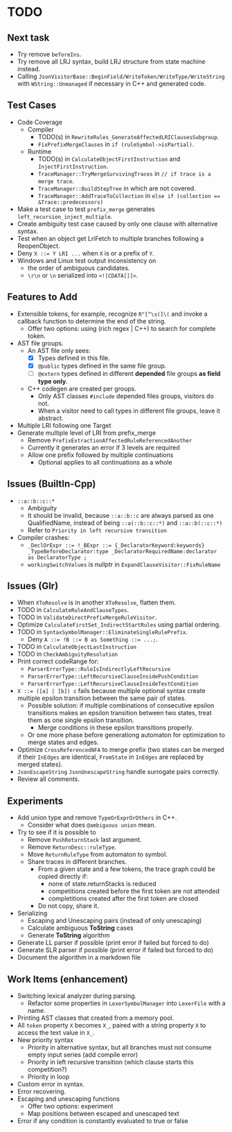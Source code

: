 # TODO

## Next task

- Try remove `beforeIns`.
- Try remove all LRJ syntax, build LRJ structure from state machine instead.
- Calling `JsonVisitorBase::BeginField/WriteToken/WriteType/WriteString` with `WString::Unmanaged` if necessary in C++ and generated code.

## Test Cases

- Code Coverage
  - Compiler
    - TODO(s) in `RewriteRules_GenerateAffectedLRIClausesSubgroup`.
    - `FixPrefixMergeClauses` in `if (ruleSymbol->isPartial)`.
  - Runtime
    - TODO(s) in `CalculateObjectFirstInstruction` and `InjectFirstInstruction`.
    - `TraceManager::TryMergeSurvivingTraces` in `// if trace is a merge trace`.
    - `TraceManager::BuildStepTree` in which are not covered.
    - `TraceManager::AddTraceToCollection` in `else if (collection == &Trace::predecessors)`
- Make a test case to test `prefix_merge` generates `left_recursion_inject_multiple`.
- Create ambiguity test case caused by only one clause with alternative syntax.
- Test when an object get LriFetch to multiple branches following a ReopenObject.
- Deny `X ::= Y LRI ...` when `X` is or a prefix of `Y`.
- Windows and Linux test output inconsistency on
  - the order of ambiguous candidates.
  - `\r\n` or `\n` serialized into `<![CDATA[]]>`.

## Features to Add

- Extensible tokens, for example, recognize `R"[^\s(]\(` and invoke a callback function to determine the end of the string.
  - Offer two options: using (rich regex | C++) to search for complete token.
- AST file groups.
  - An AST file only sees:
    - [x] Types defined in this file.
    - [x] `@public` types defined in the same file group.
    - [ ] `@extern` types defined in different **depended** file groups **as field type only**.
  - C++ codegen are created per groups.
    - Only AST classes `#include` depended files groups, visitors do not.
    - When a visitor need to call types in different file groups, leave it abstract.
- Multiple LRI following one Target
- Generate multiple level of LRI from prefix_merge
  - Remove `PrefixExtractionAffectedRuleReferencedAnother`
  - Currently it generates an error if 3 levels are required
  - Allow one prefix followed by multiple continuations
    - Optional applies to all continuations as a whole

## Issues (BuiltIn-Cpp)

- `::a::b::c::*`
  - Ambiguity
  - It should be invalid, because `::a::b::c` are always parsed as one QualifiedName, instead of being `::a(::b::c::*)` and `::a::b(::c::*)`
  - Refer to `Priority in left recursive transition`
- Compiler crashes:
  - `_DeclOrExpr ::= !_BExpr ::= {_DeclaratorKeyword:keywords} _TypeBeforeDeclarator:type _DeclaratorRequiredName:declarator as DeclaratorType ;`
  - `workingSwitchValues` is nullptr in `ExpandClauseVisitor::FixRuleName`

## Issues (Glr)

- When `XToResolve` is in another `XToResolve`, flatten them.
- TODO in `CalculateRuleAndClauseTypes`.
- TODO in `ValidateDirectPrefixMergeRuleVisitor`.
- Optimize `CalculateFirstSet_IndirectStartRules` using partial ordering.
- TODO in `SyntaxSymbolManager::EliminateSingleRulePrefix`.
  - Deny `A ::= !B ::= B as Something ::= ...;`.
- TODO in `CalculateObjectLastInstruction`
- TODO in `CheckAmbiguityResolution`
- Print correct codeRange for:
  - `ParserErrorType::RuleIsIndirectlyLeftRecursive`
  - `ParserErrorType::LeftRecursiveClauseInsidePushCondition`
  - `ParserErrorType::LeftRecursiveClauseInsideTestCondition`
- `X ::= ([a] | [b]) c` fails because multiple optional syntax create multiple epsilon transition between the same pair of states.
  - Possible solution: if multiple combinations of consecutive epsilon transitions makes an epsilon transition between two states, treat them as one single epsilon transition.
    - Merge conditions in these epsilon transitions properly.
  - Or one more phase before generationg automaton for optimization to merge states and edges.
- Optimize `CrossReferencedNFA` to merge prefix (two states can be merged if their `InEdges` are identical, `FromState` in `InEdges` are replaced by merged states).
- `JsonEscapeString` `JsonUnescapeString` handle surrogate pairs correctly.
- Review all comments.

## Experiments

- Add union type and remove `TypeOrExprOrOthers` in C++.
  - Consider what does `@ambiguous union` mean.
- Try to see if it is possible to
  - Remove `PushReturnStack` last argument.
  - Remove `ReturnDesc::ruleType`.
  - Move `ReturnRuleType` from automaton to symbol.
  - Share traces in different branches.
    - From a given state and a few tokens, the trace graph could be copied directly if:
      - none of state.returnStacks is reduced
      - competitions created before the first token are not attended
      - completitions created after the first token are closed
    - Do not copy, share it.
- Serializing
  - Escaping and Unescaping pairs (instead of only unescaping)
  - Calculate ambiguous **ToString** cases
  - Generate **ToString** algorithm
- Generate LL parser if possible (print error if failed but forced to do)
- Generate SLR parser if possible (print error if failed but forced to do)
- Document the algorithm in a markdown file

## Work Items (enhancement)

- Switching lexical analyzer during parsing.
  - Refactor some properties in `LexerSymbolManager` into `LexerFile` with a name.
- Printing AST classes that created from a memory pool.
- All `token` property `X` becomes `X_`, paired with a string property `X` to access the text value in `X_`.
- New priority syntax
  - Priority in alternative syntax, but all branches must not consume empty input series (add compile error)
  - Priority in left recursive transition (which clause starts this competition?)
  - Priority in loop
- Custom error in syntax.
- Error recovering.
- Escaping and unescaping functions
  - Offer two options: experiment
  - Map positions between escaped and unescaped text
- Error if any condition is constantly evaluated to true or false
